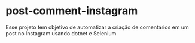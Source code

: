# post-comment-instagram

Esse projeto tem objetivo de automatizar a criação de comentários em um post no Instagram usando dotnet e Selenium
